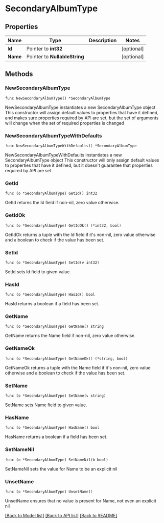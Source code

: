 # SecondaryAlbumType

## Properties

Name | Type | Description | Notes
------------ | ------------- | ------------- | -------------
**Id** | Pointer to **int32** |  | [optional] 
**Name** | Pointer to **NullableString** |  | [optional] 

## Methods

### NewSecondaryAlbumType

`func NewSecondaryAlbumType() *SecondaryAlbumType`

NewSecondaryAlbumType instantiates a new SecondaryAlbumType object
This constructor will assign default values to properties that have it defined,
and makes sure properties required by API are set, but the set of arguments
will change when the set of required properties is changed

### NewSecondaryAlbumTypeWithDefaults

`func NewSecondaryAlbumTypeWithDefaults() *SecondaryAlbumType`

NewSecondaryAlbumTypeWithDefaults instantiates a new SecondaryAlbumType object
This constructor will only assign default values to properties that have it defined,
but it doesn't guarantee that properties required by API are set

### GetId

`func (o *SecondaryAlbumType) GetId() int32`

GetId returns the Id field if non-nil, zero value otherwise.

### GetIdOk

`func (o *SecondaryAlbumType) GetIdOk() (*int32, bool)`

GetIdOk returns a tuple with the Id field if it's non-nil, zero value otherwise
and a boolean to check if the value has been set.

### SetId

`func (o *SecondaryAlbumType) SetId(v int32)`

SetId sets Id field to given value.

### HasId

`func (o *SecondaryAlbumType) HasId() bool`

HasId returns a boolean if a field has been set.

### GetName

`func (o *SecondaryAlbumType) GetName() string`

GetName returns the Name field if non-nil, zero value otherwise.

### GetNameOk

`func (o *SecondaryAlbumType) GetNameOk() (*string, bool)`

GetNameOk returns a tuple with the Name field if it's non-nil, zero value otherwise
and a boolean to check if the value has been set.

### SetName

`func (o *SecondaryAlbumType) SetName(v string)`

SetName sets Name field to given value.

### HasName

`func (o *SecondaryAlbumType) HasName() bool`

HasName returns a boolean if a field has been set.

### SetNameNil

`func (o *SecondaryAlbumType) SetNameNil(b bool)`

 SetNameNil sets the value for Name to be an explicit nil

### UnsetName
`func (o *SecondaryAlbumType) UnsetName()`

UnsetName ensures that no value is present for Name, not even an explicit nil

[[Back to Model list]](../README.md#documentation-for-models) [[Back to API list]](../README.md#documentation-for-api-endpoints) [[Back to README]](../README.md)


